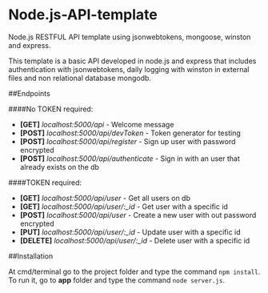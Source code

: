 # Node.js-API-template
Node.js RESTFUL API template using jsonwebtokens, mongoose, winston and express.

This template is a basic API developed in node.js and express that includes authentication with jsonwebtokens, daily logging with winston in external files and non relational database mongodb.

##Endpoints

####No TOKEN required: 
 - **[GET]**    *localhost:5000/api*                - Welcome message
 - **[POST]**   *localhost:5000/api/devToken*       - Token generator for testing
 - **[POST]**   *localhost:5000/api/register*       - Sign up user with password encrypted
 - **[POST]**   *localhost:5000/api/authenticate*   - Sign in with an user that already exists on the db
 
####TOKEN required:
 - **[GET]**    *localhost:5000/api/user*           - Get all users on db
 - **[GET]**    *localhost:5000/api/user/:_id*      - Get user with a specific id
 - **[POST]**   *localhost:5000/api/user*           - Create a new user with out password encrypted
 - **[PUT]**    *localhost:5000/api/user/:_id*      - Update user with a specific id
 - **[DELETE]** *localhost:5000/api/user/:_id*      - Delete user with a specific id

##Installation

At cmd/terminal go to the project folder and type the command `npm install`. To run it, go to **app** folder and type the command `node server.js`.
